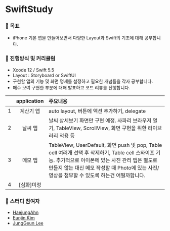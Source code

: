 # SwiftStudy

### 📍 목표
- iPhone 기본 앱을 만들어보면서 다양한 Layout과 Swift의 기초에 대해 공부합니다.   

### 📍 진행방식 및 커리큘럼
- Xcode 12 / Swift 5.5
- Layout : Storyboard or SwiftUI
- 구현할 앱의 기능 및 화면 명세를 설정하고 필요한 개념들을 각자 공부합니다.
- 매주 모여 구현한 부분에 대해 발표하고 코드 리뷰를 진행합니다.

||application|주요내용|
|:---:|:---:|:---|
|1|계산기 앱|auto layout, 버튼에 액션 추가하기, delegate
|2|날씨 앱|날씨 상세보기 화면만 구현 예정. 사파리 브라우저 열기, TableView, ScrollView, 화면 구현을 위한 라이브러리 적용 등
|3|메모 앱|TableView, UserDefault, 화면 push 및 pop, Table cell 여러개 선택 후 삭제하기, Table cell 스와이프 기능. 추가적으로 아이폰에 있는 사진 관리 앱은 별도로 만들지 않는 대신 메모 작성할 때 Photo에 있는 사진/영상을 첨부할 수 있도록 하는건 어떨까합니다.
|4|\[심화\]미정|   
   
### 👋 스터디 참여자
- [HaejungAhn](https://github.com/HaejungAhn)
- [Eunjin Kim](https://github.com/ejkim-dev)
- [JungGeun Lee](https://github.com/camai)
